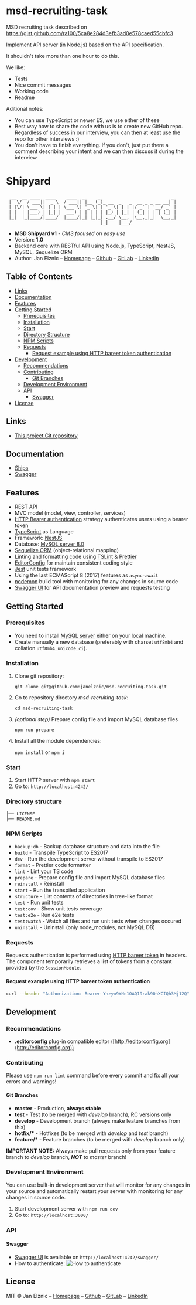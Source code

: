 # msd-recruiting-task
MSD recruiting task described on https://gist.github.com/ra100/5ca8e284d3efb3ad0e578caed55cbfc3

Implement API server (in Node.js) based on the API specification.

It shouldn't take more than one hour to do this.

We like:
- Tests 
- Nice commit messages
- Working code
- Readme

Aditional notes:
- You can use TypeScript or newer ES, we use either of these
- Best way how to share the code with us is to create new GitHub repo. Regardless of success in our interview, you can then at least use the repo for other interviews :)
- You don't have to finish everything. If you don't, just put there a comment describing your intent and we can then discuss it during the interview


# Shipyard

```
  __  __ ____  ____    ____  _     _                           _ 
 |  \/  / ___||  _ \  / ___|| |__ (_)_ __  _   _  __ _ _ __ __| |
 | |\/| \___ \| | | | \___ \| '_ \| | '_ \| | | |/ _` | '__/ _` |
 | |  | |___) | |_| |  ___) | | | | | |_) | |_| | (_| | | | (_| |
 |_|  |_|____/|____/  |____/|_| |_|_| .__/ \__, |\__,_|_|  \__,_|
                                    |_|    |___/                 
```

* **MSD Shipyard v1** - *CMS focused on easy use*
* Version: __1.0__
* Backend core with RESTful API using Node.js, TypeScript, NestJS, MySQL, Sequelize ORM
* Author: Jan Elznic – [Homepage](https://janelznic.cz) – [Github](https://github.com/janelznic) – [GitLab](https://gitlab.elznic.net/janelznic) – [LinkedIn](https://linkedin.com/in/janelznic/)


## Table of Contents
- [Links](#Links)
- [Documentation](#Documentation)
- [Features](#Features)
- [Getting Started](#Getting-Started)
  - [Prerequisites](#Prerequisites)
  - [Installation](#Installation)
  - [Start](#Start)
  - [Directory Structure](#Directory-Structure)
  - [NPM Scripts](#NPM-Scripts)
  - [Requests](#Requests)
    - [Request example using HTTP bareer token authentication](#Request-example-using-HTTP-bareer-token-authentication)
- [Development](#Development)
  - [Recommendations](#Recommendations)
  - [Contributing](#Contributing)
    - [Git Branches](#Git-Branches)
  - [Development Environment](#Development-Environment)
  - [API](#API)
    - [Swagger](#Swagger)
- [License](#License)


## Links
* [This project Git repository](https://github.com/janelznic/msd-recruiting-task)


## Documentation
- [Ships](doc/ships.md)
- [Swagger](#Swagger)


## Features
- REST API
- MVC model (model, view, controller, services)
- [HTTP Bearer authentication](https://docs.nestjs.com/techniques/authentication) strategy authenticates users using a bearer token
- [TypeScript](https://www.typescriptlang.org/) as Language
- Framework: [NestJS](https://nestjs.com/)
- Database: [MySQL server 8.0](https://dev.mysql.com/doc/refman/8.0/en/introduction.html)
- [Sequelize ORM](http://docs.sequelizejs.com/) (object-relational mapping)
- Linting and formatting code using [TSLint](https://palantir.github.io/tslint/) & [Prettier](https://prettier.io/)
- [EditorConfig](https://editorconfig.org/) for maintain consistent coding style
- [Jest](https://jestjs.io/) unit tests framework
- Using the last ECMAScript 8 (2017) features as `async-await`
- [nodemon](https://nodemon.io/) build tool with monitoring for any changes in source code
- [Swagger UI](https://swagger.io/) for API documentation preview and requests testing


## Getting Started

### Prerequisites

* You need to install [MySQL server](https://dev.mysql.com/doc/refman/8.0/en/installing.html) either on your local machine.
* Create manually a new database (preferably with charset `utf8mb4` and collation `utf8mb4_unicode_ci`).


### Installation

1. Clone git repository:

   `git clone git@github.com:janelznic/msd-recruiting-task.git`


2. Go to repository directory *msd-recruiting-task*:

   `cd msd-recruiting-task`


3. _(optional step)_ Prepare config file and import MySQL database files

   `npm run prepare`


4. Install all the module dependencies:

   `npm install` or `npm i`


### Start
1. Start HTTP server with `npm start`
2. Go to: `http://localhost:4242/`


### Directory structure
```
├── LICENSE
├── README.md
```


### NPM Scripts
- `backup:db` - Backup database structure and data into the file
- `build` - Transpile TypeScript to ES2017
- `dev` - Run the development server without transpile to ES2017
- `format` - Prettier code formatter
- `lint` - Lint your TS code
- `prepare` - Prepare config file and import MySQL database files
- `reinstall` - Reinstall
- `start` - Run the transpiled application
- `structure` - List contents of directories in tree-like format
- `test` - Run unit tests
- `test:cov` - Show unit tests coverage
- `test:e2e` - Run e2e tests
- `test:watch` - Watch all files and run unit tests when changes occured
- `uninstall` - Uninstall (only node_modules, not MySQL DB)


### Requests
Requests authentication is performed using [HTTP bareer token](https://tools.ietf.org/html/rfc6750) in headers. The component temporarily retrieves a list of tokens from a constant provided by the `SessionModule`.

#### Request example using HTTP bareer token authentication
```bash
curl --header "Authorization: Bearer Ynzyo9YNn1OAQ19rak90hXCIQh3Mj12Q" http://localhost:4242/users/list-users/
```


## Development

### Recommendations
* **.editorconfig** plug-in compatible editor ([http://editorconfig.org](http://editorconfig.org))

### Contributing
Please use `npm run lint` command before every commit and fix all your errors and warnings!


#### Git Branches
* __master__ - Production, __always stable__
* __test__ - Test (to be merged with *develop* branch), RC versions only
* __develop__ - Development branch (always make feature branches from this)
* __hotfix/*__ - Hotfixes (to be merged with *develop* and *test* branch)
* __feature/*__ - Feature branches (to be merged with *develop* branch only)

__IMPORTANT NOTE:__ Always make pull requests only from your feature branch to *develop* branch, ***NOT*** to *master* branch!


### Development Environment
You can use built-in development server that will monitor for any changes in your source and automatically restart your server with monitoring for any changes in source code.

1. Start development server with `npm run dev`
2. Go to: `http://localhost:3000/`


### API

#### Swagger
* [Swagger UI](https://swagger.io/) is available on `http://localhost:4242/swagger/`
* How to authenticate:
![How to authenticate](https://docs.nestjs.com/assets/swagger-auth.gif "How to authenticate")


## License

MIT © Jan Elznic – [Homepage](https://janelznic.cz) – [Github](https://github.com/janelznic) – [GitLab](https://gitlab.elznic.net/janelznic) – [LinkedIn](https://linkedin.com/in/janelznic/)
